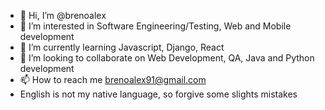- 👋 Hi, I’m @brenoalex
- 👀 I’m interested in Software Engineering/Testing, Web and Mobile development
- 🌱 I’m currently learning  Javascript, Django, React
- 💞️ I’m looking to collaborate on Web Development, QA, Java and Python development
- 📫 How to reach me brenoalex91@gmail.com
- English is not my native language, so forgive some slights mistakes

<!---
brenoalex/brenoalex is a ✨ special ✨ repository because its `README.md` (this file) appears on your GitHub profile.
You can click the Preview link to take a look at your changes.
--->
